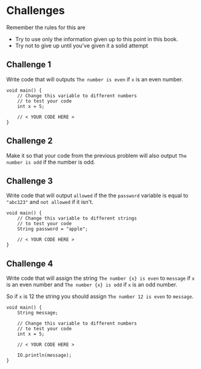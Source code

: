 # Challenges

Remember the rules for this are

- Try to use only the information given up to this point in this book.
- Try not to give up until you've given it a solid attempt

## Challenge 1

Write code that will outputs `The number is even` if `x` is an even number.

```java,editable
void main() {
    // Change this variable to different numbers
    // to test your code
    int x = 5;

    // < YOUR CODE HERE >
}
```

## Challenge 2

Make it so that your code from the previous problem will also output `The number is odd`
if the number is odd.

## Challenge 3

Write code that will output `allowed` if the the `password` variable is equal to
`"abc123"` and `not allowed` if it isn't.

```java,editable
void main() {
    // Change this variable to different strings
    // to test your code
    String password = "apple";

    // < YOUR CODE HERE >
}
```

## Challenge 4

Write code that will assign the string `The number {x} is even` to `message` if `x` is an even number
and `The number {x} is odd` if `x` is an odd number.

So if `x` is 12 the string you should assign `The number 12 is even` to `message`.


```java,editable
void main() {
    String message;

    // Change this variable to different numbers
    // to test your code
    int x = 5;

    // < YOUR CODE HERE >

    IO.println(message);
}
```
